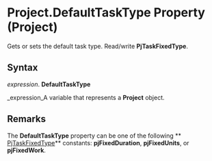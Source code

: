 
# Project.DefaultTaskType Property (Project)

Gets or sets the default task type. Read/write  **PjTaskFixedType**.


## Syntax

 _expression_. **DefaultTaskType**

 _expression_A variable that represents a  **Project** object.


## Remarks

The  **DefaultTaskType** property can be one of the following ** [PjTaskFixedType](6fa3e67c-eee6-0402-a176-63d7f87a058f.md)** constants: **pjFixedDuration**,  **pjFixedUnits**, or  **pjFixedWork**.

